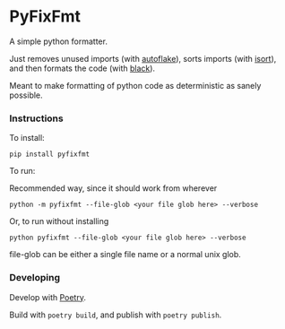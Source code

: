 # PyFixFmt

A simple python formatter.

Just removes unused imports (with [autoflake](https://github.com/myint/autoflake)), sorts imports (with [isort](https://github.com/PyCQA/isort)), and then formats the code (with [black](https://black.readthedocs.io/en/stable/)).

Meant to make formatting of python code as deterministic as sanely possible.


### Instructions

To install:

`pip install pyfixfmt`

To run:


Recommended way, since it should work from wherever

`python -m pyfixfmt --file-glob <your file glob here> --verbose`

Or, to run without installing

`python pyfixfmt --file-glob <your file glob here> --verbose`


file-glob can be either a single file name or a normal unix glob.


### Developing

Develop with [Poetry](https://python-poetry.org/).

Build with `poetry build`, and publish with `poetry publish`.